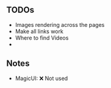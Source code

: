 ## TODOs

- Images rendering across the pages
- Make all links work
- Where to find Videos
-

## Notes

- MagicUI: ❌ Not used
